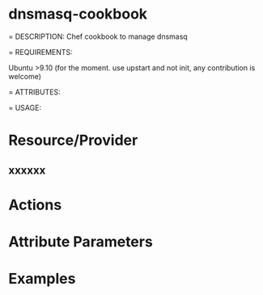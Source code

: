 dnsmasq-cookbook
================

= DESCRIPTION:
Chef cookbook to manage dnsmasq

= REQUIREMENTS:

Ubuntu >9.10 (for the moment. use upstart and not init, any contribution is welcome)

= ATTRIBUTES:


= USAGE:

Resource/Provider
=================

xxxxxx
--------

# Actions


# Attribute Parameters


# Examples

```
```
